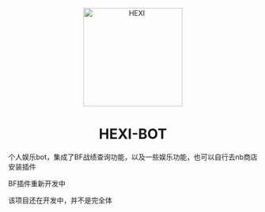 <p align="center">
  <a href="[https://ansenhoshi.site](https://sansenhoshi.site)"><img src="https://sansenhoshi.site/upload/HEXI.svg" width="200" height="200" alt="HEXI"></a>
</p>
<H1 align="center">HEXI-BOT</H1>
<p>个人娱乐bot，集成了BF战绩查询功能，以及一些娱乐功能，也可以自行去nb商店安装插件</p>
<p>BF插件重新开发中</p>
<p>该项目还在开发中，并不是完全体</p>
